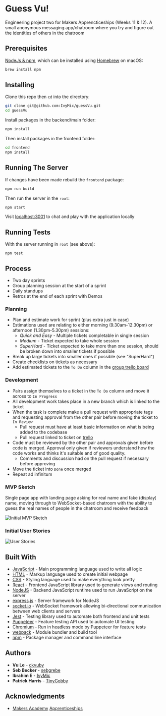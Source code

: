 # Guess Vu!

Engineering project two for Makers Apprencticeships (Weeks 11 & 12). A small  anonymous messaging app/chatroom where you try and figure out the identities of others in the chatroom

## Prerequisites

[NodeJs & npm](https://nodejs.org/en/download/), which can be installed using [Homebrew](https://brew.sh/) on macOS:
```sh
brew install npm
```

## Installing

Clone this repo then `cd` into the directory:
```sh
git clone git@github.com:IvyMic/guessVu.git
cd guessVu
```

Install packages in the backend/main folder:
```sh
npm install
```

Then install packages in the frontend folder:
```sh
cd frontend
npm install
```

## Running The Server
If changes have been made rebuild the `frontend` package:
```sh
npm run build
```

Then run the server in the `root`:
```sh
npm start
```

Visit [localhost:3001](localhost:3001) to chat and play with the application locally

## Running Tests

With the server running in `root` (see above):
```
npm test
```

<!-- ### Break down tests

Explain what these tests test and why

```
Give an example
```

### And feature tests

Explain what these tests test and why

```
Give an example
``` -->

<!-- ## Deployment

Add additional notes about how to deploy this on a live system -->

## Process
* Two day sprints
* Group planning session at the start of a sprint
* Daily standups
* Retros at the end of each sprint with Demos

### Planning
* Plan and estimate work for sprint (plus extra just in case)
* Estimations used are relating to either morning (9.30am-12.30pm) or afternoon (1.30pm-5.30pm) sessions:
  * *Quick and Easy* - Multiple tickets completable in single session
  * *Medium* - Ticket expected to take whole session
  * *SuperHard* - Ticket expected to take more than one session, should be broken down into smaller tickets if possible
* Break up large tickets into smaller ones if possible (see "SuperHard")
* Create checklists on tickets as necessary
* Add estimated tickets to the `To Do` column in the [group trello board](https://trello.com/b/ZrjQm3jB/guessvu)

### Development
* Pairs assign themselves to a ticket in the `To Do` column and move it across to `In Progress`
* All development work takes place in a new branch which is linked to the ticket
* When the task is complete  <!-- and continuous integration is passing on GitHub --> make a pull request with appropriate tags and requesting approval from the other pair before moving the ticket to `In Review`
  * Pull request must have at least basic information on what is being added to the codebase
  * Pull request linked to ticket on [trello](https://trello.com/b/ZrjQm3jB/guessvu)
* Code must be reviewed by the other pair and approvals given before code is merged. Approval only given if reviewers understand how the code works and thinks it's suitable and of good quality.
  * Comments and discussion had on the pull request if necessary before approving
* Move the ticket into `Done` once merged
* Repeat ad infinitum

### MVP Sketch
Single page app with landing page asking for real name and fake (display) name, moving through to WebSocket-based chatroom with the ability to guess the real names of people in the chatroom and receive feedback

![Initial MVP Sketch](https://i.imgur.com/jBAjt6x.jpg)

### Initial User Stories
![User Stories](https://i.imgur.com/Pnri6aC.png)
<!-- More information? -->

## Built With

* [JavaScript](https://www.javascript.com/) - Main programming language used to write all logic
* [HTML](https://www.w3schools.com/html/) - Markup language used to create initial webpage
* [CSS](https://www.w3schools.com/css/css_intro.asp) - Styling language used to make everything look pretty
* [React](https://reactjs.org/) - Frontend JavaScript library used to generate views and routing
* [NodeJS](https://nodejs.org/en/) - Backend JavaScript runtime used to run JavaScript on the server
* [express.js](https://expressjs.com/) - Server framework for NodeJS
* [socket.io](https://socket.io/) - WebSocket framework allowing bi-directional communication between web clients and servers
* [Jest](https://jestjs.io/en/) - Testing library used to automate both frontend and unit tests
* [Puppeteer](https://pptr.dev/) - Feature testing API used to automate UI testing
* [Chromium](https://www.chromium.org/) - Run in headless mode by Puppeteer for feature tests
* [webpack](https://webpack.js.org/) - Module bundler and build tool
* [npm](https://www.npmjs.com/) - Package manager and command line interface
<!-- * [TravisCI](https://travis-ci.org/first_sync) - Continuous integration tool used to test commits and pull requests, then deploy automatically if tests pass -->
<!-- * [Heroku](https://www.heroku.com/) - Cloud platform used to deploy and host the live project -->

## Authors

* **Vu Le** - [ckvuby](https://github.com/ckvuby)
* **Seb Becker** - [sebgrebe](https://github.com/sebgrebe)
* **Ibrahim E** - [IvyMic](https://github.com/IvyMic)
* **Patrick Harris** - [TinyGobby](https://github.com/TinyGobby)

<!-- ## License

This project is licensed under the MIT License - see the [LICENSE.md](LICENSE.md) file for details
* Should we use the MIT license or GNU GPLv3? -->

## Acknowledgments

* [Makers Academy](https://makers.tech) [Apprenticeships](https://makers.tech/become/apprentice/)
